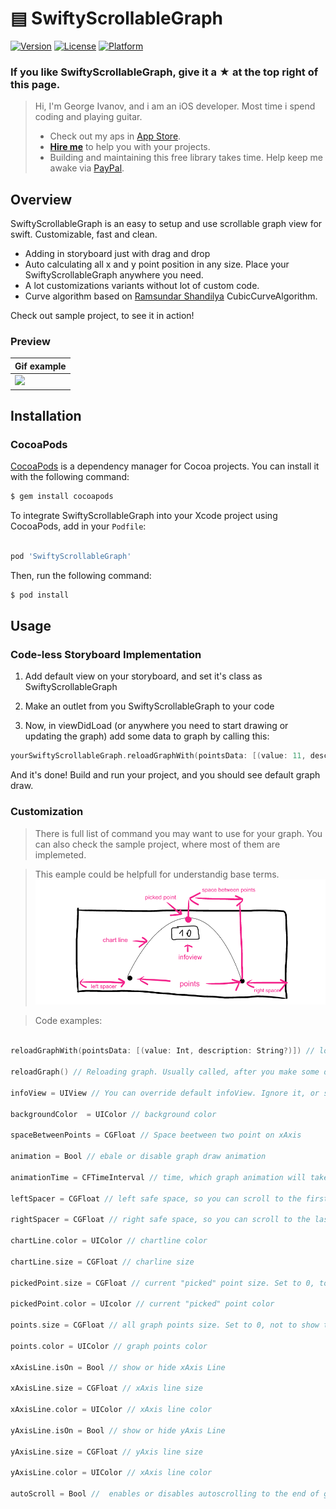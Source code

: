 # ▤ SwiftyScrollableGraph
[![Version](https://img.shields.io/cocoapods/v/SideMenu.svg?style=flat)](http://cocoapods.org/pods/swiftyScrollableGraph)
[![License](https://img.shields.io/cocoapods/l/SideMenu.svg?style=flat)](http://cocoapods.org/pods/swiftyScrollableGraph)
[![Platform](https://img.shields.io/cocoapods/p/SideMenu.svg?style=flat)](http://cocoapods.org/pods/swiftyScrollableGraph)

### If you like SwiftyScrollableGraph, give it a ★ at the top right of this page.

> Hi, I'm George Ivanov, and i am an iOS developer. Most time i spend coding and playing guitar.
> * Check out my aps in [App Store](https://itunes.apple.com/us/developer/george-ivanov/id1287458597).
> * [**Hire me**](mailto:omfghelo@gmail.com) to help you with your projects. 
> * Building and maintaining this free library takes time. Help keep me awake via [PayPal](https://www.paypal.me/IvanovGeorge).

## Overview

SwiftyScrollableGraph is an easy to setup and use scrollable graph view for swift. Customizable, fast and clean.
 * Adding in storyboard just with drag and drop 
 * Auto calculating all x and y point position in any size. Place your SwiftyScrollableGraph anywhere you need.
 * A lot customizations variants without lot of custom code.
 * Curve algorithm based on [Ramsundar Shandilya](https://github.com/Ramshandilya) CubicCurveAlgorithm.
 
Check out sample project, to see it in action!

### Preview

| Gif example | 
| --- |
| ![](etc/example.gif) |

## Installation
### CocoaPods

[CocoaPods](http://cocoapods.org) is a dependency manager for Cocoa projects. You can install it with the following command:

```bash
$ gem install cocoapods
```

To integrate SwiftyScrollableGraph into your Xcode project using CocoaPods, add in your `Podfile`:

```ruby

pod 'SwiftyScrollableGraph'

```

Then, run the following command:

```bash
$ pod install
```

## Usage
### Code-less Storyboard Implementation

1. Add default view on your storyboard, and set it's class as SwiftyScrollableGraph

2. Make an outlet from you SwiftyScrollableGraph to your code

3. Now, in viewDidLoad (or anywhere you need to start drawing or updating the graph) add some data to graph by calling this: 
``` swift
yourSwiftyScrollableGraph.reloadGraphWith(pointsData: [(value: 11, description: "Jan."),(value: 2, description: "Feb."),(value: 33, description: "Mar."),(value: 0, description: "Apr.")])
```
And it's done! Build and run your project, and you should see default graph draw. 

### Customization

> There is full list of command you may want to use for your graph. You can also check the sample project, where most of them are implemeted.

> This eample could be helpfull for understandig base terms.
![](etc/example.png)


> Code examples:

``` swift

reloadGraphWith(pointsData: [(value: Int, description: String?)]) // loads data to graph and draw it. Value is point y-axis coordinate. Description is an optional field, that would show in infoView and(or) on xAxisLine.

reloadGraph() // Reloading graph. Usually called, after you make some design changes, without reloading the point values.  

infoView = UIView // You can override default infoView. Ignore it, or set to nil to use default infoView if you dont need custom implementation.

backgroundColor  = UIColor // background color

spaceBetweenPoints = CGFloat // Space beetween two point on xAxis

animation = Bool // ebale or disable graph draw animation

animationTime = CFTimeInterval // time, which graph animation will take if enabled

leftSpacer = CGFloat // left safe space, so you can scroll to the first point

rightSpacer = CGFloat // right safe space, so you can scroll to the last point

chartLine.color = UIColor // chartline color

chartLine.size = CGFloat // charline size

pickedPoint.size = CGFloat // current "picked" point size. Set to 0, to not to show it

pickedPoint.color = UIcolor // current "picked" point color

points.size = CGFloat // all graph points size. Set to 0, not to show them

points.color = UIColor // graph points color

xAxisLine.isOn = Bool // show or hide xAxis Line

xAxisLine.size = CGFloat // xAxis line size 

xAxisLine.color = UIColor // xAxis line color

yAxisLine.isOn = Bool // show or hide yAxis Line

yAxisLine.size = CGFloat // yAxis line size 

yAxisLine.color = UIColor // xAxis line color

autoScroll = Bool //  enables or disables autoscrolling to the end of graph on draw  


```
